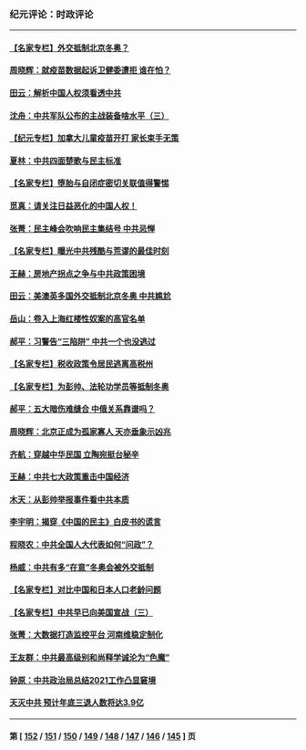 ### 纪元评论：时政评论
---
#### [【名家专栏】外交抵制北京冬奥？](../../pages/nsc1025/n13429457.md) 
#### [周晓辉：就疫苗数据起诉卫健委遭拒 谁在怕？](../../pages/nsc1025/n13429764.md) 
#### [田云：解析中国人权须看透中共](../../pages/nsc1025/n13428756.md) 
#### [沈舟：中共军队公布的主战装备啥水平（三）](../../pages/nsc1025/n13427425.md) 
#### [【纪元专栏】加拿大儿童疫苗开打 家长束手无策](../../pages/nsc1025/n13427867.md) 
#### [夏林：中共四面楚歌与民主标准](../../pages/nsc1025/n13427705.md) 
#### [【名家专栏】堕胎与自闭症密切关联值得警惕](../../pages/nsc1025/n13426990.md) 
#### [觅真：请关注日益恶化的中国人权！](../../pages/nsc1025/n13427493.md) 
#### [张菁：民主峰会吹响民主集结号 中共忌惮](../../pages/nsc1025/n13427458.md) 
#### [【名家专栏】曝光中共残酷与荒谬的最佳时刻](../../pages/nsc1025/n13427052.md) 
#### [王赫：房地产拐点之争与中共政策困境](../../pages/nsc1025/n13426294.md) 
#### [田云：美澳英多国外交抵制北京冬奥 中共尴尬](../../pages/nsc1025/n13425795.md) 
#### [岳山：卷入上海红楼性奴案的高官名单](../../pages/nsc1025/n13425474.md) 
#### [郝平：习警告“三陷阱” 中共一个也没逃过](../../pages/nsc1025/n13426119.md) 
#### [【名家专栏】税收政策令居民逃离高税州](../../pages/nsc1025/n13424469.md) 
#### [【名家专栏】为彭帅、法轮功学员等抵制冬奥](../../pages/nsc1025/n13424486.md) 
#### [郝平：五大暗伤难缝合 中俄关系靠谱吗？](../../pages/nsc1025/n13424925.md) 
#### [周晓辉：北京正成为孤家寡人 天亦垂象示凶兆](../../pages/nsc1025/n13424859.md) 
#### [齐航：穿越中华民国 立陶宛挺台秘辛](../../pages/nsc1025/n13424874.md) 
#### [王赫：中共七大政策重击中国经济](../../pages/nsc1025/n13423618.md) 
#### [木天：从彭帅举报事件看中共本质](../../pages/nsc1025/n13423771.md) 
#### [李宇明：揭穿《中国的民主》白皮书的谎言](../../pages/nsc1025/n13423131.md) 
#### [程晓农：中共全国人大代表如何“问政”？](../../pages/nsc1025/n13423232.md) 
#### [杨威：中共有多“在意”冬奥会被外交抵制](../../pages/nsc1025/n13422533.md) 
#### [【名家专栏】对比中国和日本人口老龄问题](../../pages/nsc1025/n13422011.md) 
#### [【名家专栏】中共早已向美国宣战（三）](../../pages/nsc1025/n13422075.md) 
#### [张菁：大数据打造监控平台 河南维稳定制化](../../pages/nsc1025/n13422428.md) 
#### [王友群：中共最高级别和尚释学诚沦为“色魔”](../../pages/nsc1025/n13420416.md) 
#### [钟原：中共政治局总结2021工作凸显窘境](../../pages/nsc1025/n13420511.md) 
#### [天灭中共 预计年底三退人数将达3.9亿](../../pages/nsc1025/n13421120.md) 

---
#### 第 [ [152](./152.md) / [151](./151.md) / [150](./150.md) / [149](./149.md) / [148](./148.md) / [147](./147.md) / [146](./146.md) / [145](./145.md) ] 页
